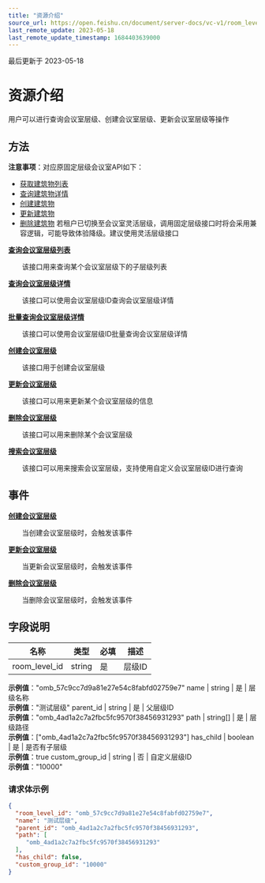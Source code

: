 ```yaml
---
title: "资源介绍"
source_url: https://open.feishu.cn/document/server-docs/vc-v1/room_level/room-level-overview
last_remote_update: 2023-05-18
last_remote_update_timestamp: 1684403639000
---
```

最后更新于 2023-05-18

# 资源介绍

用户可以进行查询会议室层级、创建会议室层级、更新会议室层级等操作

## 方法
**注意事项**：对应原固定层级会议室API如下：<br>
  * [获取建筑物列表](https://open.feishu.cn/document/ukTMukTMukTM/ugzNyUjL4cjM14CO3ITN)
  * [查询建筑物详情](https://open.feishu.cn/document/ukTMukTMukTM/ukzNyUjL5cjM14SO3ITN)
  * [创建建筑物](https://open.feishu.cn/document/ukTMukTMukTM/uATNwYjLwUDM24CM1AjN)
  * [更新建筑物](https://open.feishu.cn/document/ukTMukTMukTM/uETNwYjLxUDM24SM1AjN)
  * [删除建筑物](https://open.feishu.cn/document/ukTMukTMukTM/uMzMxYjLzMTM24yMzEjN)
   若租户已切换至会议室灵活层级，调用固定层级接口时将会采用兼容逻辑，可能导致体验降级。建议使用灵活层级接口

**[查询会议室层级列表](https://open.feishu.cn/document/uAjLw4CM/ukTMukTMukTM/reference/vc-v1/room_level/list)**

&emsp;&emsp;该接口用来查询某个会议室层级下的子层级列表

**[查询会议室层级详情](https://open.feishu.cn/document/uAjLw4CM/ukTMukTMukTM/reference/vc-v1/room_level/get)**

&emsp;&emsp;该接口可以使用会议室层级ID查询会议室层级详情

**[批量查询会议室层级详情](https://open.feishu.cn/document/uAjLw4CM/ukTMukTMukTM/reference/vc-v1/room_level/mget)**

&emsp;&emsp;该接口可以使用会议室层级ID批量查询会议室层级详情

**[创建会议室层级](https://open.feishu.cn/document/uAjLw4CM/ukTMukTMukTM/reference/vc-v1/room_level/create)**

&emsp;&emsp;该接口用于创建会议室层级

**[更新会议室层级](https://open.feishu.cn/document/uAjLw4CM/ukTMukTMukTM/reference/vc-v1/room_level/patch)**

&emsp;&emsp;该接口可以用来更新某个会议室层级的信息

**[删除会议室层级](https://open.feishu.cn/document/uAjLw4CM/ukTMukTMukTM/reference/vc-v1/room_level/del)**

&emsp;&emsp;该接口可以用来删除某个会议室层级

**[搜索会议室层级](https://open.feishu.cn/document/uAjLw4CM/ukTMukTMukTM/reference/vc-v1/room_level/search)**

&emsp;&emsp;该接口可以用来搜索会议室层级，支持使用自定义会议室层级ID进行查询

## 事件

**[创建会议室层级](https://open.feishu.cn/document/uAjLw4CM/ukTMukTMukTM/reference/vc-v1/room_level/events/created)**

&emsp;&emsp;当创建会议室层级时，会触发该事件

**[更新会议室层级](https://open.feishu.cn/document/uAjLw4CM/ukTMukTMukTM/reference/vc-v1/room_level/events/updated)**

&emsp;&emsp;当更新会议室层级时，会触发该事件

**[删除会议室层级](https://open.feishu.cn/document/uAjLw4CM/ukTMukTMukTM/reference/vc-v1/room_level/events/deleted)**

&emsp;&emsp;当删除会议室层级时，会触发该事件

## 字段说明

名称 | 类型 | 必填 | 描述
--- | --- | --- | ---
room_level_id | string | 是 | 层级ID  
**示例值**："omb_57c9cc7d9a81e27e54c8fabfd02759e7"
name | string | 是 | 层级名称  
**示例值**："测试层级"
parent_id | string | 是 | 父层级ID  
**示例值**："omb_4ad1a2c7a2fbc5fc9570f38456931293"
path | string\[\] | 是 | 层级路径  
**示例值**：["omb_4ad1a2c7a2fbc5fc9570f38456931293"]
has_child | boolean | 是 | 是否有子层级  
**示例值**：true
custom_group_id | string | 否 | 自定义层级ID  
**示例值**："10000"

### 请求体示例
```json
{
  "room_level_id": "omb_57c9cc7d9a81e27e54c8fabfd02759e7",
  "name": "测试层级",
  "parent_id": "omb_4ad1a2c7a2fbc5fc9570f38456931293",
  "path": [
	 "omb_4ad1a2c7a2fbc5fc9570f38456931293"
  ],
  "has_child": false,
  "custom_group_id": "10000"
}
```
